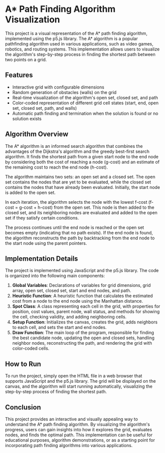 # A* Path Finding Algorithm Visualization

This project is a visual representation of the A* path finding algorithm, implemented using the p5.js library. The A* algorithm is a popular pathfinding algorithm used in various applications, such as video games, robotics, and routing systems. This implementation allows users to visualize the algorithm's step-by-step process in finding the shortest path between two points on a grid.

## Features

- Interactive grid with configurable dimensions
- Random generation of obstacles (walls) on the grid
- Real-time visualization of the algorithm's open set, closed set, and path
- Color-coded representation of different grid cell states (start, end, open set, closed set, path, and walls)
- Automatic path finding and termination when the solution is found or no solution exists

## Algorithm Overview

The A* algorithm is an informed search algorithm that combines the advantages of the Dijkstra's algorithm and the greedy best-first search algorithm. It finds the shortest path from a given start node to the end node by considering both the cost of reaching a node (g-cost) and an estimate of the remaining cost to reach the end node (h-cost).

The algorithm maintains two sets: an open set and a closed set. The open set contains the nodes that are yet to be evaluated, while the closed set contains the nodes that have already been evaluated. Initially, the start node is added to the open set.

In each iteration, the algorithm selects the node with the lowest f-cost (f-cost = g-cost + h-cost) from the open set. This node is then added to the closed set, and its neighboring nodes are evaluated and added to the open set if they satisfy certain conditions.

The process continues until the end node is reached or the open set becomes empty (indicating that no path exists). If the end node is found, the algorithm reconstructs the path by backtracking from the end node to the start node using the parent pointers.

## Implementation Details

The project is implemented using JavaScript and the p5.js library. The code is organized into the following main components:

1. **Global Variables**: Declarations of variables for grid dimensions, grid array, open set, closed set, start and end nodes, and path.
2. **Heuristic Function**: A heuristic function that calculates the estimated cost from a node to the end node using the Manhattan distance.
3. **Spot Class**: A class representing each cell in the grid, with properties for position, cost values, parent node, wall status, and methods for showing the cell, checking validity, and adding neighboring cells.
4. **Setup Function**: Initializes the canvas, creates the grid, adds neighbors to each cell, and sets the start and end nodes.
5. **Draw Function**: The main loop of the program, responsible for finding the best candidate node, updating the open and closed sets, handling neighbor nodes, reconstructing the path, and rendering the grid with color-coded cells.

## How to Run

To run the project, simply open the HTML file in a web browser that supports JavaScript and the p5.js library. The grid will be displayed on the canvas, and the algorithm will start running automatically, visualizing the step-by-step process of finding the shortest path.

## Conclusion

This project provides an interactive and visually appealing way to understand the A* path finding algorithm. By visualizing the algorithm's progress, users can gain insights into how it explores the grid, evaluates nodes, and finds the optimal path. This implementation can be useful for educational purposes, algorithm demonstrations, or as a starting point for incorporating path finding algorithms into various applications.
